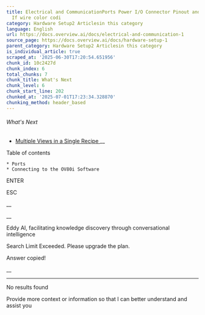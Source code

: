```yaml
---
title: Electrical and CommunicationPorts Power I/O Connector Pinout and Wiring Important
  If wire color codi
category: Hardware Setup2 Articlesin this category
language: English
url: https://docs.overview.ai/docs/electrical-and-communication-1
source_page: https://docs.overview.ai/docs/hardware-setup-1
parent_category: Hardware Setup2 Articlesin this category
is_individual_article: true
scraped_at: '2025-06-30T17:20:54.651956'
chunk_id: 10c2427d
chunk_index: 6
total_chunks: 7
chunk_title: What's Next
chunk_level: 6
chunk_start_line: 202
chunked_at: '2025-07-01T17:23:34.328870'
chunking_method: header_based
---
```


###### What's Next

  * [ Multiple Views in a Single Recipe ](/docs/multiple-views-one-recipe-1) __



Table of contents

    * Ports 
    * Connecting to the OV80i Software 



ENTER

ESC

 __

__

Eddy AI, facilitating knowledge discovery through conversational intelligence

Search Limit Exceeded. Please upgrade the plan.

Answer copied\!

__

__ __

No results found

Provide more context or information so that I can better understand and assist you
